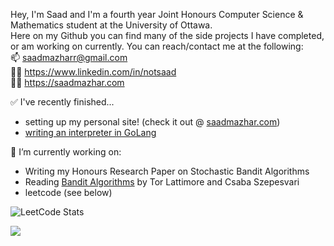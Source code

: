 Hey, I'm Saad and I'm a fourth year Joint Honours Computer Science & Mathematics student at the University of Ottawa.  
Here on my Github you can find many of the side projects I have completed, or am working on currently.
You can reach/contact me at the following:  
📫 saadmazharr@gmail.com  
🧑‍💼 https://www.linkedin.com/in/notsaad  
🧑‍💻 https://saadmazhar.com

✅ I've recently finished...
- setting up my personal site! (check it out @ [saadmazhar.com](https://saadmazhar.com))
- [writing an interpreter in GoLang](https://www.github.com/notsaad/interpreter)

🔭 I’m currently working on:
- Writing my Honours Research Paper on Stochastic Bandit Algorithms
- Reading [Bandit Algorithms](https://tor-lattimore.com/downloads/book/book.pdf) by Tor Lattimore and Csaba Szepesvari
- leetcode (see below)

![LeetCode Stats](https://leetcard.jacoblin.cool/notsaad?theme=dark&font=Source%20Serif%204&ext=heatmap)

![](https://github-readme-streak-stats.herokuapp.com/?user=notsaad&theme=dark&hide_border=false)<br/>
